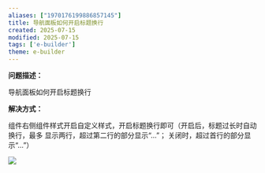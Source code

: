 ```yaml
---
aliases: ["1970176199886857145"]
title: 导航面板如何开启标题换行
created: 2025-07-15
modified: 2025-07-15
tags: ['e-builder']
theme: e-builder
---
```


**问题描述：**

导航面板如何开启标题换行

**解决方式：**

组件右侧组件样式开启自定义样式，开启标题换行即可（开启后，标题过长时自动换行，最多 显示两行，超过第二行的部分显示“...”； 关闭时，超过首行的部分显示“...”）

![](https://myhelpdoc.oss-cn-heyuan.aliyuncs.com/mdimages/275a785eb938fc39eb88b03e0f500fc0.jpg)